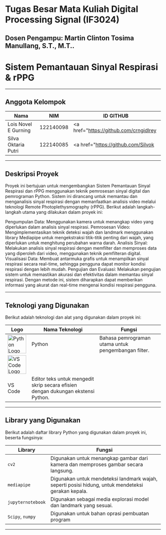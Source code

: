 # Tugas Besar Mata Kuliah Digital Processing Signal (IF3024)

## Dosen Pengampu: **Martin Clinton Tosima Manullang, S.T., M.T..**

# **Sistem Pemantauan Sinyal Respirasi & rPPG**
---

## **Anggota Kelompok**

| **Nama**                    | **NIM**   | **ID GITHUB**                                                               |
| --------------------------- | --------- | --------------------------------------------------------------------------- |
| Lois Novel E Gurning        | 122140098 | <a href="https://github.com/crngidlrey</a> |
| Silva Oktaria Putri         | 122140085 | <a href="https://github.com/Silvok</a>                     |

---

## **Deskripsi Proyek**

Proyek ini bertujuan untuk mengembangkan Sistem Pemantauan Sinyal Respirasi dan rPPG menggunakan teknik pemrosesan sinyal digital dan pemrograman Python. Sistem ini dirancang untuk memantau dan menganalisis sinyal respirasi dengan memanfaatkan analisis video melalui teknologi Remote Photoplethysmography (rPPG). Berikut adalah langkah-langkah utama yang dilakukan dalam proyek ini:

Pengumpulan Data: Menggunakan kamera untuk menangkap video yang diperlukan dalam analisis sinyal respirasi.
Pemrosesan Video: Mengimplementasikan teknik deteksi wajah dan landmark menggunakan library Mediapipe untuk mengekstraksi titik-titik penting dari wajah, yang diperlukan untuk menghitung perubahan warna darah.
Analisis Sinyal: Melakukan analisis sinyal respirasi dengan memfilter dan memproses data yang diperoleh dari video, menggunakan teknik pemfilteran digital.
Visualisasi Data: Membuat antarmuka grafis untuk menampilkan sinyal respirasi secara real-time, sehingga pengguna dapat monitor kondisi respirasi dengan lebih mudah.
Pengujian dan Evaluasi: Melakukan pengujian sistem untuk memastikan akurasi dan efektivitas dalam memantau sinyal respirasi.
Dengan metode ini, sistem diharapkan dapat memberikan informasi yang akurat dan real-time mengenai kondisi respirasi pengguna.

---

## **Teknologi yang Digunakan**

Berikut adalah teknologi dan alat yang digunakan dalam proyek ini:

| Logo                                                                                                                           | Nama Teknologi | Fungsi                                                                           |
| ------------------------------------------------------------------------------------------------------------------------------ | -------------- | -------------------------------------------------------------------------------- |
| <img src="https://upload.wikimedia.org/wikipedia/commons/c/c3/Python-logo-notext.svg" alt="Python Logo" width="60">            | Python         | Bahasa pemrograman utama untuk pengembangan filter.                              |
| <img src="https://upload.wikimedia.org/wikipedia/commons/9/9a/Visual_Studio_Code_1.35_icon.svg" alt="VS Code Logo" width="60"> |
VS Code        | Editor teks untuk mengedit skrip secara efisien dengan dukungan ekstensi Python.

---

## **Library yang Digunakan**

Berikut adalah daftar library Python yang digunakan dalam proyek ini, beserta fungsinya:

| **Library**                | **Fungsi**                                                                                         |
| -------------------------- | -------------------------------------------------------------------------------------------------- |
| `cv2`                      | Digunakan untuk menangkap gambar dari kamera dan memproses gambar secara langsung.                 |
| `mediapipe`                | Digunakan untuk mendeteksi landmark wajah, seperti posisi hidung, untuk mendeteksi gerakan kepala. |
| `jupyternotebook`          | Digunakan sebagai media explorasi model dan landmark yang sesuai.                                  |
| `Scipy`, `numpy`           | Digunakan untuk bahan oprasi pembuatan program                                                     |

---

